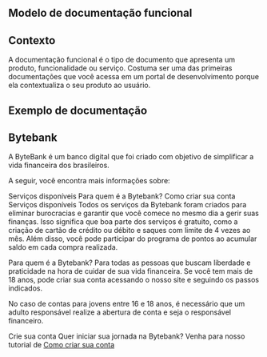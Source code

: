 ## Modelo de documentação funcional

## Contexto

A documentação funcional é o tipo de documento que apresenta um produto, funcionalidade ou serviço. Costuma ser uma das primeiras documentações que você acessa em um portal de desenvolvimento porque ela contextualiza o seu produto ao usuário.

## Exemplo de documentação
## Bytebank
A ByteBank é um banco digital que foi criado com objetivo de simplificar a vida financeira dos brasileiros.

A seguir, você encontra mais informações sobre:

Serviços disponíveis
Para quem é a Bytebank?
Como criar sua conta
Serviços disponíveis
Todos os serviços da Bytebank foram criados para eliminar burocracias e garantir que você comece no mesmo dia a gerir suas finanças. Isso significa que boa parte dos serviços é gratuito, como a criação de cartão de crédito ou débito e saques com limite de 4 vezes ao mês. Além disso, você pode participar do programa de pontos ao acumular saldo em cada compra realizada.

Para quem é a Bytebank?
Para todas as pessoas que buscam liberdade e praticidade na hora de cuidar de sua vida financeira. Se você tem mais de 18 anos, pode criar sua conta acessando o nosso site e seguindo os passos indicados.

No caso de contas para jovens entre 16 e 18 anos, é necessário que um adulto responsável realize a abertura de conta e seja o responsável financeiro.

Crie sua conta
Quer iniciar sua jornada na Bytebank? Venha para nosso tutorial de [Como criar sua conta]()
